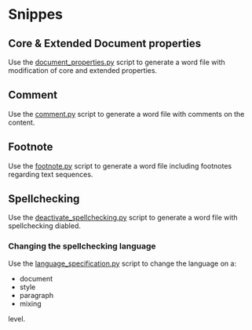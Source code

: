 # Snippes

## Core & Extended Document properties

Use the [document_properties.py](document_properties.py) script to generate a word file with modification of core and extended properties.

## Comment

Use the [comment.py](comment.py) script to generate a word file with comments on the content.

## Footnote

Use the [footnote.py](footnote.py) script to generate a word file including footnotes regarding text sequences.

## Spellchecking

Use the [deactivate_spellchecking.py](deactivate_spellchecking.py) script to generate a word file with spellchecking diabled.

### Changing the spellchecking language

Use the [language_specification.py](language_specification.py) script to change the language on a:

+ document
+ style
+ paragraph
+ mixing

level.

